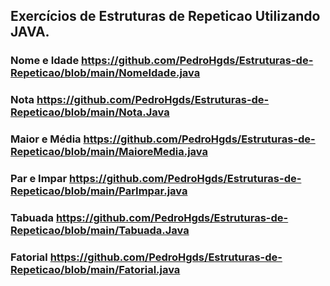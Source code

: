 ## Exercícios de Estruturas de Repeticao Utilizando JAVA.

### Nome e Idade  https://github.com/PedroHgds/Estruturas-de-Repeticao/blob/main/NomeIdade.java
### Nota https://github.com/PedroHgds/Estruturas-de-Repeticao/blob/main/Nota.Java
### Maior e Média https://github.com/PedroHgds/Estruturas-de-Repeticao/blob/main/MaioreMedia.java
### Par e Impar https://github.com/PedroHgds/Estruturas-de-Repeticao/blob/main/ParImpar.java
### Tabuada https://github.com/PedroHgds/Estruturas-de-Repeticao/blob/main/Tabuada.Java
### Fatorial https://github.com/PedroHgds/Estruturas-de-Repeticao/blob/main/Fatorial.java
